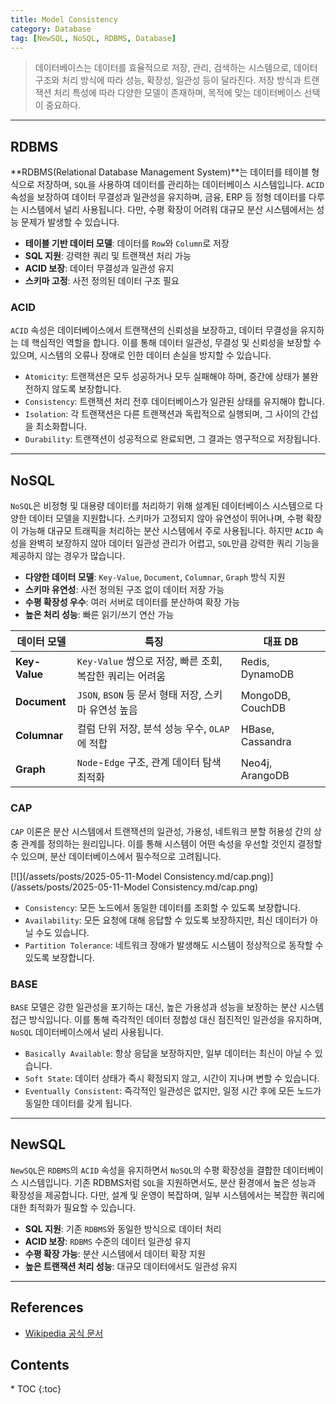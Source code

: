 ```yaml
---
title: Model Consistency
category: Database
tag: [NewSQL, NoSQL, RDBMS, Database]
---
```


> 데이터베이스는 데이터를 효율적으로 저장, 관리, 검색하는 시스템으로, 데이터 구조와 처리 방식에 따라 성능, 확장성, 일관성 등이 달라진다. 저장 방식과 트랜잭션 처리 특성에 따라 다양한 모델이 존재하며, 목적에 맞는 데이터베이스 선택이 중요하다.

---

## RDBMS

**RDBMS(Relational Database Management System)**는 데이터를 테이블 형식으로 저장하며, `SQL`을 사용하여 데이터를 관리하는 데이터베이스 시스템입니다. `ACID` 속성을 보장하여 데이터 무결성과 일관성을 유지하며, 금융, ERP 등 정형 데이터를 다루는 시스템에서 널리 사용됩니다. 다만, 수평 확장이 어려워 대규모 분산 시스템에서는 성능 문제가 발생할 수 있습니다.

- **테이블 기반 데이터 모델**: 데이터를 `Row`와 `Column`로 저장
- **SQL 지원**: 강력한 쿼리 및 트랜잭션 처리 가능
- **ACID 보장**: 데이터 무결성과 일관성 유지
- **스키마 고정**: 사전 정의된 데이터 구조 필요

### ACID

`ACID` 속성은 데이터베이스에서 트랜잭션의 신뢰성을 보장하고, 데이터 무결성을 유지하는 데 핵심적인 역할을 합니다. 이를 통해 데이터 일관성, 무결성 및 신뢰성을 보장할 수 있으며, 시스템의 오류나 장애로 인한 데이터 손실을 방지할 수 있습니다.

- `Atomicity`: 트랜잭션은 모두 성공하거나 모두 실패해야 하며, 중간에 상태가 불완전하지 않도록 보장합니다.
- `Consistency`: 트랜잭션 처리 전후 데이터베이스가 일관된 상태를 유지해야 합니다.
- `Isolation`: 각 트랜잭션은 다른 트랜잭션과 독립적으로 실행되며, 그 사이의 간섭을 최소화합니다.
- `Durability`: 트랜잭션이 성공적으로 완료되면, 그 결과는 영구적으로 저장됩니다.

---

## NoSQL

`NoSQL`은 비정형 및 대용량 데이터를 처리하기 위해 설계된 데이터베이스 시스템으로 다양한 데이터 모델을 지원합니다. 스키마가 고정되지 않아 유연성이 뛰어나며, 수평 확장이 가능해 대규모 트래픽을 처리하는 분산 시스템에서 주로 사용됩니다. 하지만 `ACID` 속성을 완벽히 보장하지 않아 데이터 일관성 관리가 어렵고, `SQL`만큼 강력한 쿼리 기능을 제공하지 않는 경우가 많습니다.

- **다양한 데이터 모델**: `Key-Value`, `Document`, `Columnar`, `Graph` 방식 지원
- **스키마 유연성**: 사전 정의된 구조 없이 데이터 저장 가능
- **수평 확장성 우수**: 여러 서버로 데이터를 분산하여 확장 가능
- **높은 처리 성능**: 빠른 읽기/쓰기 연산 가능

| 데이터 모델   | 특징                                                     | 대표 DB          |
| ------------- | -------------------------------------------------------- | ---------------- |
| **Key-Value** | `Key-Value` 쌍으로 저장, 빠른 조회, 복잡한 쿼리는 어려움 | Redis, DynamoDB  |
| **Document**  | `JSON`, `BSON` 등 문서 형태 저장, 스키마 유연성 높음     | MongoDB, CouchDB |
| **Columnar**  | 컬럼 단위 저장, 분석 성능 우수, `OLAP`에 적합            | HBase, Cassandra |
| **Graph**     | `Node`-`Edge` 구조, 관계 데이터 탐색 최적화              | Neo4j, ArangoDB  |

### CAP

`CAP` 이론은 분산 시스템에서 트랜잭션의 일관성, 가용성, 네트워크 분할 허용성 간의 상충 관계를 정의하는 원리입니다. 이를 통해 시스템이 어떤 속성을 우선할 것인지 결정할 수 있으며, 분산 데이터베이스에서 필수적으로 고려됩니다.

[![](/assets/posts/2025-05-11-Model Consistency.md/cap.png)](/assets/posts/2025-05-11-Model Consistency.md/cap.png)

- `Consistency`: 모든 노드에서 동일한 데이터를 조회할 수 있도록 보장합니다.
- `Availability`: 모든 요청에 대해 응답할 수 있도록 보장하지만, 최신 데이터가 아닐 수도 있습니다.
- `Partition Tolerance`: 네트워크 장애가 발생해도 시스템이 정상적으로 동작할 수 있도록 보장합니다.

### BASE

`BASE` 모델은 강한 일관성을 포기하는 대신, 높은 가용성과 성능을 보장하는 분산 시스템 접근 방식입니다. 이를 통해 즉각적인 데이터 정합성 대신 점진적인 일관성을 유지하며, `NoSQL` 데이터베이스에서 널리 사용됩니다.

- `Basically Available`: 항상 응답을 보장하지만, 일부 데이터는 최신이 아닐 수 있습니다.
- `Soft State`: 데이터 상태가 즉시 확정되지 않고, 시간이 지나며 변할 수 있습니다.
- `Eventually Consistent`: 즉각적인 일관성은 없지만, 일정 시간 후에 모든 노드가 동일한 데이터를 갖게 됩니다.

---

## NewSQL

`NewSQL`은 `RDBMS`의 `ACID` 속성을 유지하면서 `NoSQL`의 수평 확장성을 결합한 데이터베이스 시스템입니다. 기존 RDBMS처럼 `SQL`을 지원하면서도, 분산 환경에서 높은 성능과 확장성을 제공합니다. 다만, 설계 및 운영이 복잡하며, 일부 시스템에서는 복잡한 쿼리에 대한 최적화가 필요할 수 있습니다.

- **SQL 지원**: 기존 `RDBMS`와 동일한 방식으로 데이터 처리
- **ACID 보장**: `RDBMS` 수준의 데이터 일관성 유지
- **수평 확장 가능**: 분산 시스템에서 데이터 확장 지원
- **높은 트랜잭션 처리 성능**: 대규모 데이터에서도 일관성 유지

---

## References

- [Wikipedia 공식 문서](https://wikipedia.org/wiki/)

<nav class="post-toc" markdown="1">
  <h2>Contents</h2>
* TOC
{:toc}
</nav>
